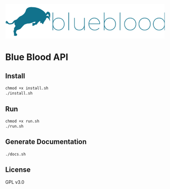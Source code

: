 <p align="center">
  <a href="https://blueblood.ltd/">
    <img alt="Bkue Blood" src="https://github.com/BlueBloodLtd/blueblood.ltd/blob/master/media/logo.png" width="685">
  </a>
</p>

# Blue Blood API

## Install

```
chmod +x install.sh
./install.sh
```

## Run

```
chmod +x run.sh
./run.sh
```

## Generate Documentation

```
./docs.sh
```

## License

GPL v3.0
